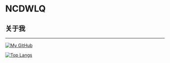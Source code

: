 # NCDWLQ

## 关于我

***

[![My GitHub](https://github-readme-stats.vercel.app/api?username=NCDWLQ)]()

[![Top Langs](https://github-readme-stats.vercel.app/api/top-langs/?username=NCDWLQ&layout=compact)](https://github.com/anuraghazra/github-readme-stats)

